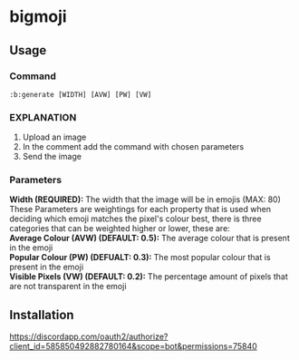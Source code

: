 # bigmoji

## Usage
### Command
```
:b:generate [WIDTH] [AVW] [PW] [VW]
```

### EXPLANATION
1. Upload an image
2. In the comment add the command with chosen parameters
3. Send the image

### Parameters
**Width (REQUIRED):** The width that the image will be in emojis (MAX: 80)\
These Parameters are weightings for each property that is used when deciding which emoji matches the pixel's colour best, there is three categories that can be weighted higher or lower, these are:\
**Average Colour (AVW) (DEFAULT: 0.5):** The average colour that is present in the emoji\
**Popular Colour (PW) (DEFUALT: 0.3):** The most popular colour that is present in the emoji\
**Visible Pixels (VW) (DEFAULT: 0.2):** The percentage amount of pixels that are not transparent in the emoji

## Installation
https://discordapp.com/oauth2/authorize?client_id=585850492882780164&scope=bot&permissions=75840
